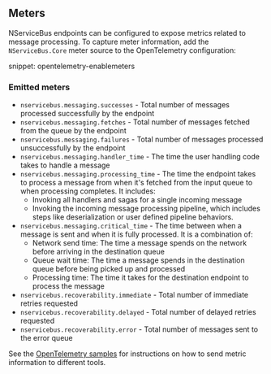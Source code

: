 ## Meters

NServiceBus endpoints can be configured to expose metrics related to message processing. To capture meter information, add the `NServiceBus.Core` meter source to the OpenTelemetry configuration:

snippet: opentelemetry-enablemeters

### Emitted meters

- `nservicebus.messaging.successes` - Total number of messages processed successfully by the endpoint
- `nservicebus.messaging.fetches` - Total number of messages fetched from the queue by the endpoint
- `nservicebus.messaging.failures` - Total number of messages processed unsuccessfully by the endpoint
- `nservicebus.messaging.handler_time` - The time the user handling code takes to handle a message
- `nservicebus.messaging.processing_time` - The time the endpoint takes to process a message from when it's fetched from the input queue to when processing completes. It includes:
  - Invoking all handlers and sagas for a single incoming message
  - Invoking the incoming message processing pipeline, which includes steps like deserialization or user defined pipeline behaviors.
- `nservicebus.messaging.critical_time` - The time between when a message is sent and when it is fully processed. It is a combination of:
  - Network send time: The time a message spends on the network before arriving in the destination queue
  - Queue wait time: The time a message spends in the destination queue before being picked up and processed
  - Processing time: The time it takes for the destination endpoint to process the message
- `nservicebus.recoverability.immediate` - Total number of immediate retries requested
- `nservicebus.recoverability.delayed` - Total number of delayed retries requested
- `nservicebus.recoverability.error` - Total number of messages sent to the error queue

See the [OpenTelemetry samples](/samples/open-telemetry/) for instructions on how to send metric information to different tools.
